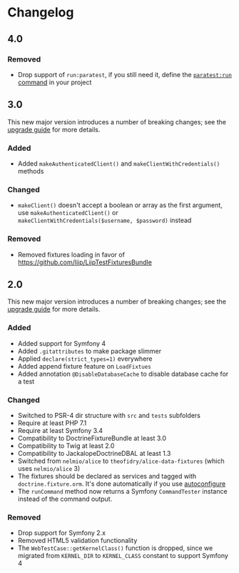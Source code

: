 # Changelog

## 4.0

### Removed
 * Drop support of `run:paratest`, if you still need it, define the [`paratest:run` command](https://github.com/liip/LiipFunctionalTestBundle/blob/c732089d9ad32372db4cbee1a5a3c3b53bd40ff6/src/Command/RunParatestCommand.php) in your project

## 3.0
This new major version introduces a number of breaking changes; see the [upgrade guide](UPGRADE-3.0.md) for more details.

### Added
 * Added `makeAuthenticatedClient()` and `makeClientWithCredentials()` methods

### Changed
 * `makeClient()` doesn't accept a boolean or array as the first argument, use
 `makeAuthenticatedClient()` or
 `makeClientWithCredentials($username, $password)` instead

### Removed
 * Removed fixtures loading in favor of https://github.com/liip/LiipTestFixturesBundle

## 2.0
This new major version introduces a number of breaking changes; see the [upgrade guide](UPGRADE-2.0.md) for more details.

### Added
 * Added support for Symfony 4
 * Added `.gitattributes` to make package slimmer 
 * Applied `declare(strict_types=1)` everywhere
 * Added append fixture feature on `LoadFixtues`
 * Added annotation `@DisableDatabaseCache` to disable database cache for a test

### Changed
 * Switched to PSR-4 dir structure with `src` and `tests` subfolders
 * Require at least PHP 7.1
 * Require at least Symfony 3.4
 * Compatibility to DoctrineFixtureBundle at least 3.0
 * Compatibility to Twig at least 2.0
 * Compatibility to JackalopeDoctrineDBAL at least 1.3
 * Switched from `nelmio/alice` to `theofidry/alice-data-fixtures` (which uses `nelmio/alice` 3)
 * The fixtures should be declared as services and tagged with `doctrine.fixture.orm`. It's done automatically if you use [autoconfigure](https://symfony.com/doc/current/service_container.html#service-container-services-load-example)
 * The `runCommand` method now returns a Symfony `CommandTester` instance instead of the command output.

### Removed
 * Drop support for Symfony 2.x
 * Removed HTML5 validation functionality
 * The `WebTestCase::getKernelClass()` function is dropped, since we migrated from `KERNEL_DIR` to `KERNEL_CLASS` constant to support Symfony 4
